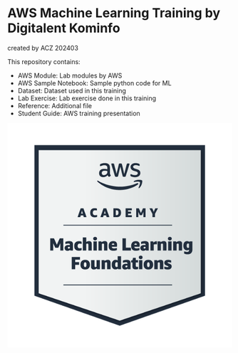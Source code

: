 # AWS Machine Learning Training by Digitalent Kominfo
created by ACZ 202403

This repository contains:
- AWS Module: Lab modules by AWS
- AWS Sample Notebook: Sample python code for ML
- Dataset: Dataset used in this training
- Lab Exercise: Lab exercise done in this training
- Reference: Additional file
- Student Guide: AWS training presentation

![alt text](https://github.com/ArdaniCesario/awsml-dts/blob/main/aws-academy-graduate-aws-academy-machine-learning-foundations.png)
